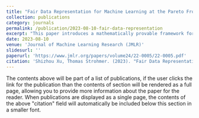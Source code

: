 ```yaml
---
title: "Fair Data Representation for Machine Learning at the Pareto Frontier"
collection: publications
category: journals
permalink: /publication/2023-08-10-fair-data-representation
excerpt: "This paper introduces a mathematically provable framework for achieving fair data representation in machine learning by exploring the Pareto frontier, addressing the optimal trade-offs between group fairness and accuracy via a pre-processing approach."
date: 2023-08-10
venue: 'Journal of Machine Learning Research (JMLR)'
slidesurl: ''
paperurl: 'https://www.jmlr.org/papers/volume24/22-0005/22-0005.pdf'
citation: 'Shizhou Xu, Thomas Strohmer. (2023). "Fair Data Representation for Machine Learning at the Pareto Frontier." <i>Journal of Machine Learning Research (JMLR)</i>, 24 (2023), 1-63.'
---
```


The contents above will be part of a list of publications, if the user clicks the link for the publication than the contents of section will be rendered as a full page, allowing you to provide more information about the paper for the reader. When publications are displayed as a single page, the contents of the above "citation" field will automatically be included below this section in a smaller font.
